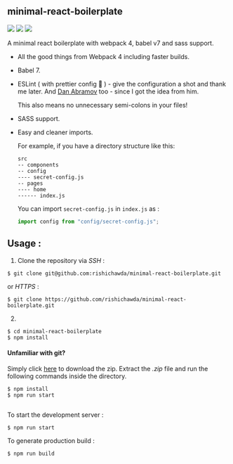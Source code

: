 ## minimal-react-boilerplate

![](https://img.shields.io/github/languages/code-size/rishichawda/minimal-react-boilerplate.svg?style=for-the-badge)
![](https://img.shields.io/david/rishichawda/minimal-react-boilerplate.svg?style=for-the-badge)
![](https://img.shields.io/david/dev/rishichawda/minimal-react-boilerplate.svg?style=for-the-badge)

A minimal react boilerplate with webpack 4, babel v7 and sass support.

- All the good things from Webpack 4 including faster builds.
- Babel 7.
- ESLint ( with prettier config :tada: ) - give the configuration a shot and thank me later. And [Dan Abramov](https://github.com/gaearon) too - since I got the idea from him.

  This also means no unnecessary semi-colons in your files!

- SASS support.
- Easy and cleaner imports.

  For example, if you have a directory structure like this:

  ```
  src
  -- components
  -- config
  ---- secret-config.js
  -- pages
  ---- home
  ------ index.js
  ```

  You can import `secret-config.js` in `index.js` as :

  ```jsx
  import config from "config/secret-config.js";
  ```

## Usage :

1. Clone the repository via _SSH_ :

```
$ git clone git@github.com:rishichawda/minimal-react-boilerplate.git
```

or _HTTPS_ :

```
$ git clone https://github.com/rishichawda/minimal-react-boilerplate.git
```

2.

```
$ cd minimal-react-boilerplate
$ npm install
```

#### Unfamiliar with git?

Simply click [here](https://github.com/rishichawda/minimal-react-boilerplate/archive/master.zip) to download the zip. Extract the _.zip_ file and run the following commands inside the directory.

```
$ npm install
$ npm run start
```

##

To start the development server :

```
$ npm run start
```

To generate production build :

```
$ npm run build
```
